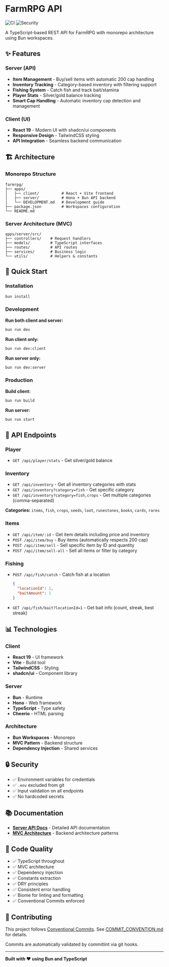# FarmRPG API

![CI](https://github.com/JoShMiQueL/farmrpg-automation/workflows/CI/badge.svg)
![Security](https://github.com/JoShMiQueL/farmrpg-automation/workflows/Security%20%26%20Dependencies/badge.svg)

A TypeScript-based REST API for FarmRPG with monorepo architecture using Bun workspaces.

## ✨ Features

### Server (API)
- **Item Management** - Buy/sell items with automatic 200 cap handling
- **Inventory Tracking** - Category-based inventory with filtering support
- **Fishing System** - Catch fish and track bait/stamina
- **Player Stats** - Silver/gold balance tracking
- **Smart Cap Handling** - Automatic inventory cap detection and management

### Client (UI)
- **React 19** - Modern UI with shadcn/ui components
- **Responsive Design** - TailwindCSS styling
- **API Integration** - Seamless backend communication

## 🏗️ Architecture

### Monorepo Structure
```
farmrpg/
├── apps/
│   ├── client/          # React + Vite frontend
│   ├── server/          # Hono + Bun API backend
│   └── DEVELOPMENT.md   # Development guide
├── package.json         # Workspaces configuration
└── README.md
```

### Server Architecture (MVC)
```
apps/server/src/
├── controllers/    # Request handlers
├── models/         # TypeScript interfaces
├── routes/         # API routes
├── services/       # Business logic
└── utils/          # Helpers & constants
```

## 🚀 Quick Start

### Installation
```bash
bun install
```

### Development

**Run both client and server:**
```bash
bun run dev
```

**Run client only:**
```bash
bun run dev:client
```

**Run server only:**
```bash
bun run dev:server
```

### Production

**Build client:**
```bash
bun run build
```

**Run server:**
```bash
bun run start
```

## 📡 API Endpoints

### Player
- `GET /api/player/stats` - Get silver/gold balance

### Inventory
- `GET /api/inventory` - Get all inventory categories with stats
- `GET /api/inventory?category=fish` - Get specific category
- `GET /api/inventory?category=fish,crops` - Get multiple categories (comma-separated)

**Categories:** `items`, `fish`, `crops`, `seeds`, `loot`, `runestones`, `books`, `cards`, `rares`

### Items
- `GET /api/item/:id` - Get item details including price and inventory
- `POST /api/item/buy` - Buy items (automatically respects 200 cap)
- `POST /api/item/sell` - Sell specific item by ID and quantity
- `POST /api/item/sell-all` - Sell all items or filter by category

### Fishing
- `POST /api/fish/catch` - Catch fish at a location
  ```json
  {
    "locationId": 1,
    "baitAmount": 1
  }
  ```
- `GET /api/fish/bait?locationId=1` - Get bait info (count, streak, best streak)

## 📊 Technologies

### Client
- **React 19** - UI framework
- **Vite** - Build tool
- **TailwindCSS** - Styling
- **shadcn/ui** - Component library

### Server
- **Bun** - Runtime
- **Hono** - Web framework
- **TypeScript** - Type safety
- **Cheerio** - HTML parsing

### Architecture
- **Bun Workspaces** - Monorepo
- **MVC Pattern** - Backend structure
- **Dependency Injection** - Shared services

## 🔒 Security

- ✅ Environment variables for credentials
- ✅ `.env` excluded from git
- ✅ Input validation on all endpoints
- ✅ No hardcoded secrets

## 📚 Documentation

- **[Server API Docs](apps/server/README.md)** - Detailed API documentation
- **[MVC Architecture](apps/server/MVC_ARCHITECTURE.md)** - Backend architecture patterns

## 🔧 Code Quality

- ✅ TypeScript throughout
- ✅ MVC architecture
- ✅ Dependency injection
- ✅ Constants extraction
- ✅ DRY principles
- ✅ Consistent error handling
- ✅ Biome for linting and formatting
- ✅ Conventional Commits enforced

## 📝 Contributing

This project follows [Conventional Commits](https://www.conventionalcommits.org/). See [COMMIT_CONVENTION.md](.github/COMMIT_CONVENTION.md) for details.

Commits are automatically validated by commitlint via git hooks.

---

**Built with ❤️ using Bun and TypeScript**
